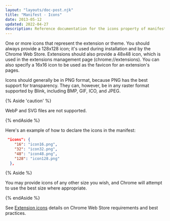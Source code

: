 ```yaml
---
layout: "layouts/doc-post.njk"
title: "Manifest - Icons"
date: 2013-05-12
updated: 2022-04-27
description: Reference documentation for the icons property of manifest.json.
---
```


One or more icons that represent the extension or theme. You should always provide a 128x128 icon;
it's used during installation and by the Chrome Web Store. Extensions should also provide a 48x48
icon, which is used in the extensions management page (chrome://extensions). You can also specify a
16x16 icon to be used as the favicon for an extension's pages.

Icons should generally be in PNG format, because PNG has the best support for transparency. They
can, however, be in any raster format supported by Blink, including BMP, GIF, ICO, and JPEG. 

{% Aside 'caution' %}

WebP and SVG files are not supported.

{% endAside %}

Here's an example of how to declare the icons in the manifest:

```json
 "icons": {
    "16": "icon16.png",
    "32": "icon32.png",
    "48": "icon48.png",
    "128": "icon128.png"
  },
```

{% Aside %}

You may provide icons of any other size you wish, and Chrome will attempt to use the best size where
appropriate. 

{% endAside %}

See [Extension icons][docs-cws-icons] details on Chrome Web Store requirements and best practices.

[docs-cws-icons]: /docs/webstore/images/#icons
